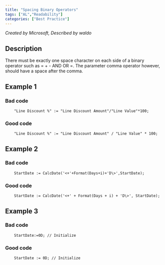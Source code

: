 ```yaml
---
title: "Spacing Binary Operators"
tags: ["AL","Readability"]
categories: ["Best Practice"]
---
```


_Created by Microsoft, Described by waldo_

## Description

There must be exactly one space character on each side of a binary operator such as = + - AND OR =. The parameter comma operator however, should have a space after the comma.

## Example 1

### Bad code

```al
    "Line Discount %" := "Line Discount Amount"/"Line Value"*100;
```

### Good code

```al
    "Line Discount %" := "Line Discount Amount" / "Line Value" * 100;
```

## Example 2

### Bad code

```al
    StartDate := CalcDate('<+'+Format(Days+i)+'D\>',StartDate);
```

### Good code

```al
    StartDate := CalcDate('<+' + Format(Days + i) + 'D\>', StartDate);
```

## Example 3

### Bad code

```al
    StartDate:=0D; // Initialize
```

### Good code

```al
    StartDate := 0D; // Initialize
```
